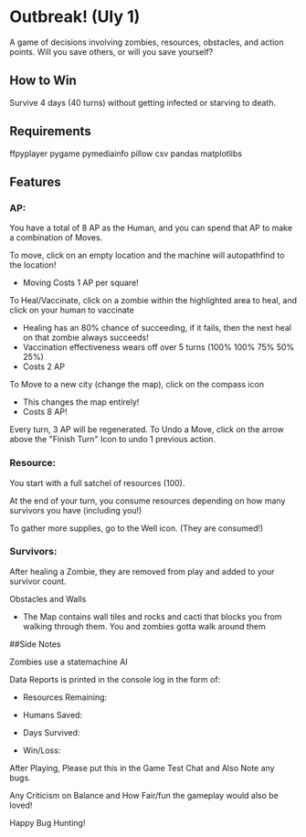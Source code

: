 # Outbreak! (Uly 1)
A game of decisions involving zombies, resources, obstacles, and action points. Will you save others, or will you save yourself?

## How to Win
Survive 4 days (40 turns) without getting infected or starving to death.

## Requirements
ffpyplayer
pygame
pymediainfo
pillow
csv
pandas
matplotlibs

## Features
### AP:
You have a total of 8 AP as the Human, and you can spend that AP to make a combination of Moves.

To move, click on an empty location and the machine will autopathfind to the location!
  - Moving Costs 1 AP per square!

To Heal/Vaccinate, click on a zombie within the highlighted area to heal, and click on your human to vaccinate
  - Healing has an 80% chance of succeeding, if it fails, then the next heal on that zombie always succeeds!
  - Vaccination effectiveness wears off over 5 turns (100% 100% 75% 50% 25%)
  - Costs 2 AP

To Move to a new city (change the map), click on the compass icon
  - This changes the map entirely!
  - Costs 8 AP!

Every turn, 3 AP will be regenerated. To Undo a Move, click on the arrow above the "Finish Turn" Icon to undo 1 previous action.

### Resource:
You start with a full satchel of resources (100).

At the end of your turn, you consume resources depending on how many survivors you have (including you!)

To gather more supplies, go to the Well icon. (They are consumed!)

### Survivors:

After healing a Zombie, they are removed from play and added to your survivor count.

Obstacles and Walls
  - The Map contains wall tiles and rocks and cacti that blocks you from walking through them. You and zombies gotta walk around them

##Side Notes

Zombies use a statemachine AI

Data Reports is printed in the console log in the form of:

  - Resources Remaining:

  - Humans Saved:

  - Days Survived:

  - Win/Loss:

After Playing, Please put this in the Game Test Chat and Also Note any bugs.

Any Criticism on Balance and How Fair/fun the gameplay would also be loved!

Happy Bug Hunting!
